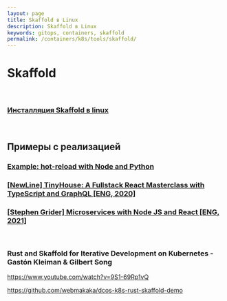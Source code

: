 ```yaml
---
layout: page
title: Skaffold в Linux
description: Skaffold в Linux
keywords: gitops, containers, skaffold
permalink: /containers/k8s/tools/skaffold/
---
```


# Skaffold

<br/>

### [Инсталляция Skaffold в linux](/containers/k8s/tools/scaffold/setup/)

<br/>

## Примеры с реализацией

### [Example: hot-reload with Node and Python](https://github.com/GoogleContainerTools/skaffold/tree/main/examples/hot-reload)

### [[NewLine] TinyHouse: A Fullstack React Masterclass with TypeScript and GraphQL [ENG, 2020]](https://github.com/webmakaka/TinyHouse-A-Fullstack-React-Masterclass-with-TypeScript-and-GraphQL)

### [[Stephen Grider] Microservices with Node JS and React [ENG, 2021]](https://github.com/webmakaka/Microservices-with-Node-JS-and-React-Improved)

<br/>

### Rust and Skaffold for Iterative Development on Kubernetes - Gastón Kleiman & Gilbert Song

https://www.youtube.com/watch?v=9S1-69Rp1vQ

https://github.com/webmakaka/dcos-k8s-rust-skaffold-demo
